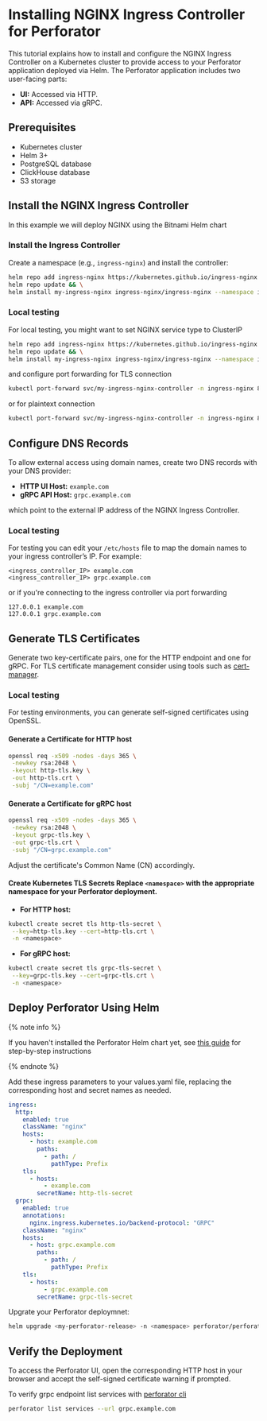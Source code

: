 # Installing NGINX Ingress Controller for Perforator
This tutorial explains how to install and configure the NGINX Ingress Controller on a Kubernetes cluster to provide access to your Perforator application deployed via Helm.
The Perforator application includes two user-facing parts: 
- **UI:** Accessed via HTTP. 
- **API:** Accessed via gRPC.
## Prerequisites
- Kubernetes cluster
- Helm 3+
- PostgreSQL database
- ClickHouse database
- S3 storage
## Install the NGINX Ingress Controller 
In this example we will deploy NGINX using the Bitnami Helm chart
### Install the Ingress Controller 
Create a namespace (e.g., `ingress-nginx`) and install the controller: 
```bash 
helm repo add ingress-nginx https://kubernetes.github.io/ingress-nginx && \
helm repo update && \
helm install my-ingress-nginx ingress-nginx/ingress-nginx --namespace ingress-nginx --create-namespace
``` 
### Local testing
For local testing, you might want to set NGINX service type to ClusterIP
```bash 
helm repo add ingress-nginx https://kubernetes.github.io/ingress-nginx && \
helm repo update && \
helm install my-ingress-nginx ingress-nginx/ingress-nginx --namespace ingress-nginx --create-namespace --set controller.service.type=ClusterIP
``` 
and configure port forwarding for TLS connection
```bash
kubectl port-forward svc/my-ingress-nginx-controller -n ingress-nginx 8080:443 
```
or for plaintext connection
```bash
kubectl port-forward svc/my-ingress-nginx-controller -n ingress-nginx 8080:80 
```
## Configure DNS Records 
To allow external access using domain names, create two DNS records with your DNS provider: 
- **HTTP UI Host:** `example.com` 
- **gRPC API Host:** `grpc.example.com` 

which point to the external IP address of the NGINX Ingress Controller.
### Local testing
For testing you can edit your `/etc/hosts` file to map the domain names to your ingress controller’s IP. For example:
```
<ingress_controller_IP> example.com
<ingress_controller_IP> grpc.example.com
```
or if you're connecting to the ingress controller via port forwarding
```
127.0.0.1 example.com 
127.0.0.1 grpc.example.com
```
## Generate TLS Certificates
Generate two key-certificate pairs, one for the HTTP endpoint and one for gRPC.
For TLS certificate management consider using tools such as [cert-manager](https://cert-manager.io/docs/).
### Local testing
For testing environments, you can generate self-signed certificates using OpenSSL.
#### Generate a Certificate for HTTP host 
```bash 
openssl req -x509 -nodes -days 365 \
 -newkey rsa:2048 \
 -keyout http-tls.key \
 -out http-tls.crt \
 -subj "/CN=example.com" 
``` 
#### Generate a Certificate for gRPC host
```bash 
openssl req -x509 -nodes -days 365 \
 -newkey rsa:2048 \
 -keyout grpc-tls.key \
 -out grpc-tls.crt \
 -subj "/CN=grpc.example.com" 
``` 
Adjust the certificate's Common Name (CN) accordingly.
#### Create Kubernetes TLS Secrets Replace `<namespace>` with the appropriate namespace for your Perforator deployment.
- **For HTTP host:** 
```bash 
kubectl create secret tls http-tls-secret \
 --key=http-tls.key --cert=http-tls.crt \
 -n <namespace> 
``` 
- **For gRPC host:** 
```bash 
kubectl create secret tls grpc-tls-secret \
 --key=grpc-tls.key --cert=grpc-tls.crt \
 -n <namespace> 
```
## Deploy Perforator Using Helm 
{% note info %}

If you haven't installed the Perforator Helm chart yet, see [this guide](../../guides/helm-chart.md) for step-by-step instructions

{% endnote %}

Add these ingress parameters to your values.yaml file, replacing the corresponding host and secret names as needed.

```yaml
ingress:
  http:
    enabled: true
    className: "nginx"
    hosts:
      - host: example.com
        paths:
          - path: /
            pathType: Prefix
    tls:
      - hosts:
          - example.com
        secretName: http-tls-secret
  grpc:
    enabled: true
    annotations: 
      nginx.ingress.kubernetes.io/backend-protocol: "GRPC"
    className: "nginx"
    hosts:
      - host: grpc.example.com
        paths:
          - path: /
            pathType: Prefix
    tls:
      - hosts:
          - grpc.example.com
        secretName: grpc-tls-secret
```
Upgrate your Perforator deploymnet:

```bash
helm upgrade <my-perforator-release> -n <namespace> perforator/perforator -f <my-values.yaml>
```
## Verify the Deployment 
To access the Perforator UI, open the corresponding HTTP host in your browser and accept the self-signed certificate warning if prompted.

To verify grpc endpoint list services with [perforator cli](../../guides/cli/install.md)
```bash
perforator list services --url grpc.example.com
```